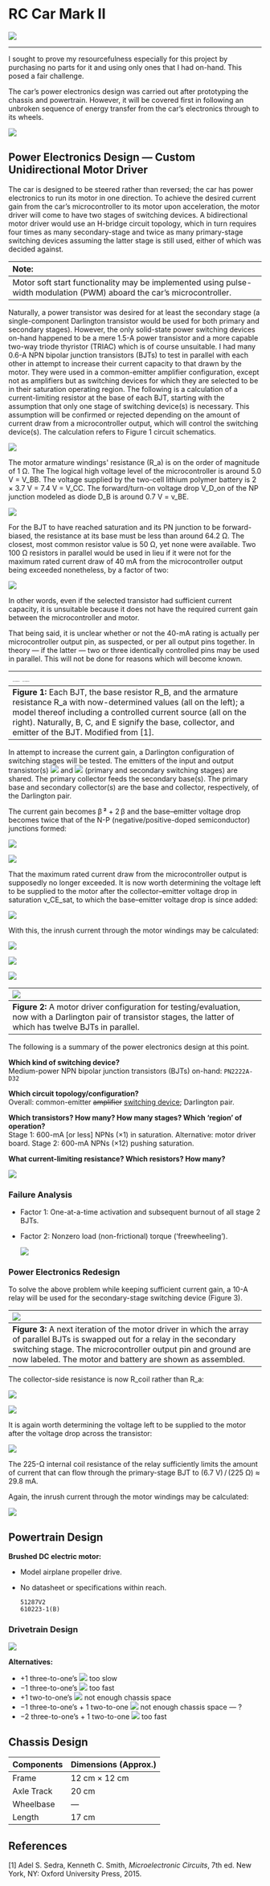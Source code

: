 # RC Car Mark II

![](img/20210618_133453.jpg)

----

I sought to prove my resourcefulness especially for this project by purchasing no parts for it and using only ones that I had on-hand. This posed a fair challenge.

The car’s power electronics design was carried out after prototyping the chassis and powertrain. However, it will be covered first in following an unbroken sequence of energy transfer from the car’s electronics through to its wheels.

![](img/system_level_block_diagram.svg)

## Power Electronics Design — Custom Unidirectional Motor Driver

The car is designed to be steered rather than reversed; the car has power electronics to run its motor in one direction. To achieve the desired current gain from the car’s microcontroller to its motor upon acceleration, the motor driver will come to have two stages of switching devices. A bidirectional motor driver would use an H-bridge circuit topology, which in turn requires four times as many secondary-stage and twice as many primary-stage switching devices assuming the latter stage is still used, either of which was decided against.

| **Note:** |
|:-----|
| Motor soft start functionality may be implemented using pulse-width modulation (PWM) aboard the car’s microcontroller. |

Naturally, a power transistor was desired for at least the secondary stage (a single-component Darlington transistor would be used for both primary and secondary stages). However, the only solid-state power switching devices on-hand happened to be a mere 1.5-A power transistor and a more capable two-way triode thyristor (TRIAC) which is of course unsuitable. I had many 0.6-A NPN bipolar junction transistors (BJTs) to test in parallel with each other in attempt to increase their current capacity to that drawn by the motor. They were used in a common-emitter amplifier configuration, except not as amplifiers but as switching devices for which they are selected to be in their saturation operating region. The following is a calculation of a current-limiting resistor at the base of each BJT, starting with the assumption that only one stage of switching device(s) is necessary. This assumption will be confirmed or rejected depending on the amount of current draw from a microcontroller output, which will control the switching device(s). The calculation refers to Figure 1 circuit schematics.

![](img/equation_01.svg)

The motor armature windings' resistance (R_a) is on the order of magnitude of 1 Ω. The The logical high voltage level of the microcontroller is around 5.0 V = V_BB. The voltage supplied by the two-cell lithium polymer battery is 2 × 3.7 V = 7.4 V = V_CC. The forward/turn-on voltage drop V_D_on of the NP junction modeled as diode D_B is around 0.7 V = v_BE.

![](img/equation_02.svg)

For the BJT to have reached saturation and its PN junction to be forward-biased, the resistance at its base must be less than around 64.2 Ω. The closest, most common resistor value is 50 Ω, yet none were available. Two 100 Ω resistors in parallel would be used in lieu if it were not for the maximum rated current draw of 40 mA from the microcontroller output being exceeded nonetheless, by a factor of two:

![](img/equation_03.svg)

In other words, even if the selected transistor had sufficient current capacity, it is unsuitable because it does not have the required current gain between the microcontroller and motor.

That being said, it is unclear whether or not the 40-mA rating is actually per microcontroller output pin, as suspected, or per all output pins together. In theory — if the latter — two or three identically controlled pins may be used in parallel. This will not be done for reasons which will become known.

| <img src="assets/output-2.png" alt="Figure 1b: Modified from [1]." style="zoom:6.25%;" /> <img src="assets/output-1.png" alt="Figure 1a: Modified from [1]." style="zoom:6.25%;" /> |
|:-|
| **Figure 1:** Each BJT, the base resistor R_B, and the armature resistance R_a with now-determined values (all on the left); a model thereof including a controlled current source (all on the right). Naturally, B, C, and E signify the base, collector, and emitter of the BJT. Modified from [1]. |

In attempt to increase the current gain, a Darlington configuration of switching stages will be tested. The emitters of the input and output transistor(s) ![](img/Q_I.svg) and ![](img/Q_O.svg) (primary and secondary switching stages) are shared. The primary collector feeds the secondary base(s). The primary base and secondary collector(s) are the base and collector, respectively, of the Darlington pair.

The current gain becomes β **²** + 2 β and the base–emitter voltage drop becomes twice that of the N-P (negative/positive-doped semiconductor) junctions formed:

![](img/equation_04.svg)

![](img/equation_05.svg)

That the maximum rated current draw from the microcontroller output is supposedly no longer exceeded. It is now worth determining the voltage left to be supplied to the motor after the collector–emitter voltage drop in saturation v_CE_sat, to which the base–emitter voltage drop is since added:

![](img/equation_06.svg)

With this, the inrush current through the motor windings may be calculated:

![](img/equation_07.svg)

![](img/equation_08.svg)

![](img/equation_09.svg)

| ![](img/CircuitLab-1.png) |
|:-|
| **Figure 2:** A motor driver configuration for testing/evaluation, now with a Darlington pair of transistor stages, the latter of which has twelve BJTs in parallel. |

The following is a summary of the power electronics design at this point.

**Which kind of switching device?** \
Medium-power NPN bipolar junction transistors (BJTs) on-hand: `PN2222A-D32`
  
**Which circuit topology/configuration?** \
Overall: common-emitter ~~amplifier~~ <u>switching device</u>; Darlington pair.
  
**Which transistors? How many? How many stages? Which ‘region’ of operation?** \
Stage 1: 600-mA [or less] NPNs (×1) in saturation. Alternative: motor driver board. Stage 2: 600-mA NPNs (×12) pushing saturation.
  
**What current-limiting resistance? Which resistors? How many?**

![](img/equation_10.svg)

### Failure Analysis

- Factor 1: One-at-a-time activation and subsequent burnout of all stage 2 BJTs.
  
- Factor 2: Nonzero load (non-frictional) torque (‘freewheeling’).
  
  ![](img/figure_02.svg)

### Power Electronics Redesign

To solve the above problem while keeping sufficient current gain, a 10-A relay will be used for the secondary-stage switching device (Figure 3).

| ![](img/CircuitLab-2.png) |
|:-|
| **Figure 3:** A next iteration of the motor driver in which the array of parallel BJTs is swapped out for a relay in the secondary switching stage. The microcontroller output pin and ground are now labeled. The motor and battery are shown as assembled. |

The collector-side resistance is now R_coil rather than R_a:

![](img/equation_11.svg)

![](img/equation_12.svg)

It is again worth determining the voltage left to be supplied to the motor after the voltage drop across the transistor:

![](img/equation_13.svg)

The 225-Ω internal coil resistance of the relay sufficiently limits the amount of current that can flow through the primary-stage BJT to (6.7 V) / (225 Ω) ≈ 29.8 mA.

Again, the inrush current through the motor windings may be calculated:

![](img/equation_14.svg)



## Powertrain Design

**Brushed DC electric motor:**
  
- Model airplane propeller drive.
  
- No datasheet or specifications within reach.
  
  ```
  51287V2
  610223-1(B)
  ```

### Drivetrain Design

![](img/equation_15.svg)

**Alternatives:**

- +1 three-to-one’s ![](img/implies.svg) too slow
- −1 three-to-one’s ![](img/implies.svg) too fast
- +1 two-to-one’s ![](img/implies.svg) not enough chassis space
- −1 three-to-one’s + 1 two-to-one ![](img/implies.svg) not enough chassis space — ?
- −2 three-to-one’s + 1 two-to-one ![](img/implies.svg) too fast

## Chassis Design

| Components | Dimensions (Approx.) |
| ---------- | -------------------- |
| Frame      | 12 cm × 12 cm        |
| Axle Track | 20 cm                |
| Wheelbase  | ―                    |
| Length     | 17 cm                |

## References

[1] Adel S. Sedra, Kenneth C. Smith, *Microelectronic Circuits*, 7th ed. New York, NY: Oxford University Press, 2015.
